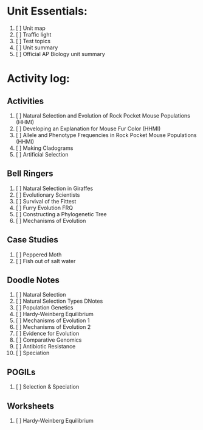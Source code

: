 # Unit Essentials:
1. [ ] Unit map
2. [ ] Traffic light
3. [ ] Test topics
4. [ ] Unit summary
5. [ ] Official AP Biology unit summary

# Activity log:
## Activities
1. [ ] Natural Selection and Evolution of Rock Pocket Mouse Populations (HHMI)
2. [ ] Developing an Explanation for Mouse Fur Color (HHMI)
3. [ ] Allele and Phenotype Frequencies in Rock Pocket Mouse Populations (HHMI)
4. [ ] Making Cladograms
5. [ ] Artificial Selection

## Bell Ringers
1. [ ] Natural Selection in Giraffes
2. [ ] Evolutionary Scientists
3. [ ] Survival of the Fittest
4. [ ] Furry Evolution FRQ
5. [ ] Constructing a Phylogenetic Tree
6. [ ] Mechanisms of Evolution

## Case Studies
1. [ ] Peppered Moth
2. [ ] Fish out of salt water

## Doodle Notes
1. [ ] Natural Selection
2. [ ] Natural Selection Types DNotes
3. [ ] Population Genetics
4. [ ] Hardy-Weinberg Equilibrium
5. [ ] Mechanisms of Evolution 1
6. [ ] Mechanisms of Evolution 2
7. [ ] Evidence for Evolution
8. [ ] Comparative Genomics
9. [ ] Antibiotic Resistance
10. [ ] Speciation

## POGILs
1. [ ] Selection & Speciation

## Worksheets
1. [ ] Hardy-Weinberg Equilibrium
